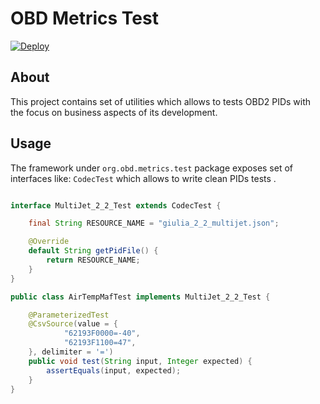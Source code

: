 # OBD Metrics Test
[![Deploy](https://github.com/tzebrowski/ObdMetricsTest/actions/workflows/deploy.yml/badge.svg)](https://github.com/tzebrowski/ObdMetricsTest/actions/workflows/deploy.yml)

## About

This project contains set of utilities which allows to tests OBD2 PIDs with the focus on business aspects of its development.


## Usage

The framework under `org.obd.metrics.test` package exposes set of interfaces like: `CodecTest` which allows to write clean PIDs tests .

```java

interface MultiJet_2_2_Test extends CodecTest {

	final String RESOURCE_NAME = "giulia_2_2_multijet.json";

	@Override
	default String getPidFile() {
		return RESOURCE_NAME;
	}
}

public class AirTempMafTest implements MultiJet_2_2_Test {

	@ParameterizedTest
	@CsvSource(value = { 
			"62193F0000=-40",
			"62193F1100=47",
	}, delimiter = '=')
	public void test(String input, Integer expected) {
		assertEquals(input, expected);
	}
}
```

